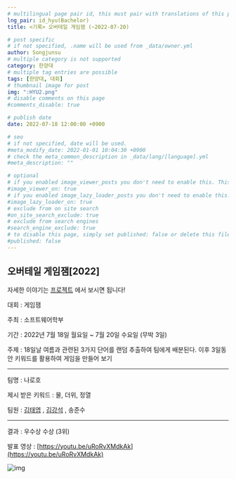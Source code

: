```yaml
---
# multilingual page pair id, this must pair with translations of this page. (This name must be unique)
lng_pair: id_hyu(Bachelor)
title: <기록> 오버테일 게임잼 (~2022-07-20)

# post specific
# if not specified, .name will be used from _data/owner.yml
author: Songjunsu
# multiple category is not supported
category: 한양대
# multiple tag entries are possible
tags: [한양대, 대회]
# thumbnail image for post
img: ":HYU2.png"
# disable comments on this page
#comments_disable: true

# publish date
date: 2022-07-18 12:00:00 +0900

# seo
# if not specified, date will be used.
#meta_modify_date: 2022-01-01 10:04:30 +0900
# check the meta_common_description in _data/lang/[language].yml
#meta_description: ""

# optional
# if you enabled image_viewer_posts you don't need to enable this. This is only if image_viewer_posts = false
#image_viewer_on: true
# if you enabled image_lazy_loader_posts you don't need to enable this. This is only if image_lazy_loader_posts = false
#image_lazy_loader_on: true
# exclude from on site search
#on_site_search_exclude: true
# exclude from search engines
#search_engine_exclude: true
# to disable this page, simply set published: false or delete this file
#published: false
---
```

<!-- outline-start -->
## 오버테일 게임잼[2022]

자세한 이야기는 [프로젝트](https://junsusong98.github.io/ko/tabs/projects.html#id_club) 에서 보시면 됩니다!

대회 : 게임잼

주최 : 소프트웨어학부

기간 : 2022년 7월 18일 월요일 ~ 7월 20일 수요일 (무박 3일)

주제 : 18일날 여름과 관련된 3가지 단어를 랜덤 추출하여 팀에게 배분된다. 이후 3일동안 키워드를 활용하여 게임을 만들어 보기

***

팀명 : 나로호

제시 받은 키워드 : 물, 더위, 정열

팀원 : [김태엽](https://blog.naver.com/bible20141) , [김강석](https://yh2424.github.io/people/kangseokkim/) , 송준수

***

결과 : 우수상 수상 (3위)

발표 영상 : [https://youtu.be/uRoRvXMdkAk](https://youtu.be/uRoRvXMdkAk)

![img](:Overtail.jpg)

<!-- ![img](:IC-PBL(2021)_info.png){: width="300" height="300"}

![img](:IC-PBL(2021)_prove.png){: width="300" height="300"}

![img](:IC-pbl.png) -->